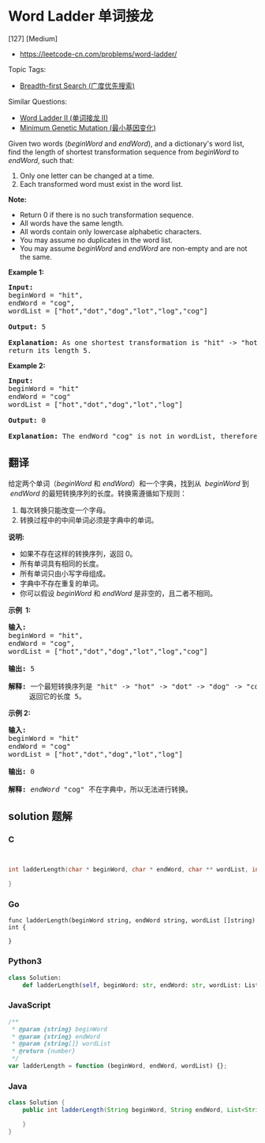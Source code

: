 # Word Ladder 单词接龙

[127] [Medium]

- https://leetcode-cn.com/problems/word-ladder/

Topic Tags:

- [Breadth-first Search (广度优先搜索)](https://leetcode-cn.com/tag/breadth-first-search/)

Similar Questions:

- [Word Ladder II (单词接龙 II)](https://leetcode-cn.com/problems/word-ladder-ii/)
- [Minimum Genetic Mutation (最小基因变化)](https://leetcode-cn.com/problems/minimum-genetic-mutation/)

Given two words (_beginWord_ and _endWord_), and a dictionary's word list, find the length of shortest transformation sequence from _beginWord_ to _endWord_, such that:

1.  Only one letter can be changed at a time.
2.  Each transformed word must exist in the word list.

**Note:**

- Return 0 if there is no such transformation sequence.
- All words have the same length.
- All words contain only lowercase alphabetic characters.
- You may assume no duplicates in the word list.
- You may assume _beginWord_ and _endWord_ are non-empty and are not the same.

**Example 1:**

<pre><strong>Input:</strong>
beginWord = "hit",
endWord = "cog",
wordList = ["hot","dot","dog","lot","log","cog"]

<strong>Output: </strong>5

<strong>Explanation:</strong> As one shortest transformation is "hit" -&gt; "hot" -&gt; "dot" -&gt; "dog" -&gt; "cog",
return its length 5.
</pre>

**Example 2:**

<pre><strong>Input:</strong>
beginWord = "hit"
endWord = "cog"
wordList = ["hot","dot","dog","lot","log"]

<strong>Output:</strong>&nbsp;0

<strong>Explanation:</strong>&nbsp;The endWord "cog" is not in wordList, therefore no possible<strong>&nbsp;</strong>transformation.
</pre>

## 翻译

给定两个单词（_beginWord_ 和 _endWord_）和一个字典，找到从  *beginWord* 到  *endWord* 的最短转换序列的长度。转换需遵循如下规则：

1.  每次转换只能改变一个字母。
2.  转换过程中的中间单词必须是字典中的单词。

**说明:**

- 如果不存在这样的转换序列，返回 0。
- 所有单词具有相同的长度。
- 所有单词只由小写字母组成。
- 字典中不存在重复的单词。
- 你可以假设 _beginWord_ 和 _endWord_ 是非空的，且二者不相同。

**示例  1:**

<pre><strong>输入:</strong>
beginWord = "hit",
endWord = "cog",
wordList = ["hot","dot","dog","lot","log","cog"]

<strong>输出: </strong>5

<strong>解释: </strong>一个最短转换序列是 "hit" -&gt; "hot" -&gt; "dot" -&gt; "dog" -&gt; "cog",
     返回它的长度 5。
</pre>

**示例 2:**

<pre><strong>输入:</strong>
beginWord = "hit"
endWord = "cog"
wordList = ["hot","dot","dog","lot","log"]

<strong>输出:</strong>&nbsp;0

<strong>解释:</strong>&nbsp;<em>endWord</em> "cog" 不在字典中，所以无法进行转换。</pre>

## solution 题解

### C

```c


int ladderLength(char * beginWord, char * endWord, char ** wordList, int wordListSize){

}


```

### Go

```golang
func ladderLength(beginWord string, endWord string, wordList []string) int {

}
```

### Python3

```python
class Solution:
    def ladderLength(self, beginWord: str, endWord: str, wordList: List[str]) -> int:

```

### JavaScript

```javascript
/**
 * @param {string} beginWord
 * @param {string} endWord
 * @param {string[]} wordList
 * @return {number}
 */
var ladderLength = function (beginWord, endWord, wordList) {};
```

### Java

```java
class Solution {
    public int ladderLength(String beginWord, String endWord, List<String> wordList) {

    }
}
```
